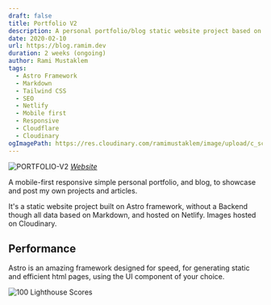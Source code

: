 ```yaml
---
draft: false
title: Portfolio V2
description: A personal portfolio/blog static website project based on the Astro framework, without a backend, based on Markdown, and hosted on Netlify.
date: 2020-02-10
url: https://blog.ramim.dev
duration: 2 weeks (ongoing)
author: Rami Mustaklem
tags:
  - Astro Framework
  - Markdown
  - Tailwind CSS
  - SEO
  - Netlify
  - Mobile first
  - Responsive
  - Cloudflare
  - Cloudinary
ogImagePath: https://res.cloudinary.com/ramimustaklem/image/upload/c_scale,q_auto:good,w_360/v1683370455/portfolio-v2/ramim-portfolio.netlify.app__db8tkb.jpg
---
```


![PORTFOLIO-V2](https://res.cloudinary.com/ramimustaklem/image/upload/c_scale,q_auto:good,w_360/v1683370455/portfolio-v2/ramim-portfolio.netlify.app__db8tkb.jpg)
_[Website](https://ramim.dev/)_

A mobile-first responsive simple personal portfolio, and blog, to showcase and post my own projects and articles.

It's a static website project built on Astro framework, without a Backend though all data based on Markdown, and hosted on Netlify.
Images hosted on Cloudinary.

## Performance

Astro is an amazing framework designed for speed, for generating static and efficient html pages, using the UI component of your choice.

![100 Lighthouse Scores](https://res.cloudinary.com/ramimustaklem/image/upload/c_scale,q_auto:good,w_360/v1683651411/portfolio-v2/ramim.dev_portfolio_lighthouse_100_scores_b1b2md.jpg)
